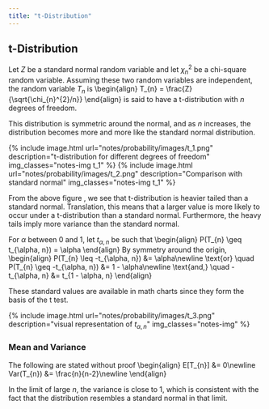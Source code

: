 ```yaml
---
title: "t-Distribution"
---
```


## t-Distribution

Let $Z$ be a standard normal random variable and let $\chi_{n}^{2}$ be a chi-square random variable. Assuming these two random variables are independent, the random variable $T_{n}$ is
\begin{align}
        T_{n} = \frac{Z}{\sqrt{\chi_{n}^{2}/n}}
    \end{align}
is said to have a t-distribution with $n$ degrees of freedom.

This distribution is symmetric around the normal, and as $n$ increases, the distribution becomes more and more like the standard normal distribution.

{% include image.html url="notes/probability/images/t_1.png" description="t-distribution for different degrees of freedom" img_classes="notes-img t_1" %}
{% include image.html url="notes/probability/images/t_2.png" description="Comparison with standard normal" img_classes="notes-img t_1" %}

From the above figure , we see that t-distribution is heavier tailed than a standard normal. Translation, this means that a larger value is more likely to occur under a t-distribution than a standard normal. Furthermore, the heavy tails imply more variance than the standard normal.


For $\alpha$ between $0$ and $1$, let $t_{\alpha, n}$ be such that
\begin{align}
        P(T_{n} \geq t_{\alpha, n}) = \alpha
    \end{align}
By symmetry around the origin,
\begin{align}
        P(T_{n} \leq -t_{\alpha, n}) &= \alpha\newline
        \text{or} \quad P(T_{n} \geq -t_{\alpha, n}) &= 1 - \alpha\newline
        \text{and,} \quad -t_{\alpha, n} &= t_{1 - \alpha, n}
    \end{align}

These standard values are available in math charts since they form the basis of the t test.

{% include image.html url="notes/probability/images/t_3.png" description="visual representation of $t_{\alpha,n}$" img_classes="notes-img" %}

### Mean and Variance

The following are stated without proof
\begin{align}
        E[T_{n}] &= 0\newline
        Var(T_{n}) &= \frac{n}{n-2}\newline
    \end{align}

In the limit of large $n$, the variance is close to $1$, which is consistent with the fact that the distribution resembles a standard normal in that limit.
